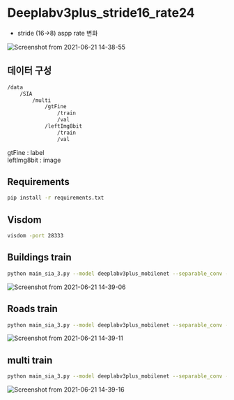 # Deeplabv3plus_stride16_rate24

* stride (16->8)  aspp rate 변화

![Screenshot from 2021-06-21 14-38-55](https://user-images.githubusercontent.com/76798025/122712222-88fed580-d29e-11eb-9313-b602d8708968.png)


## 데이터 구성
```txt
/data
	/SIA
		/multi
			/gtFine
				/train
				/val
			/leftImg8bit
				/train
				/val
```

gtFine : label<br>
leftImg8bit : image


## Requirements
```bash
pip install -r requirements.txt
```

## Visdom

```bash
visdom -port 28333
```

## Buildings train

```bash
python main_sia_3.py --model deeplabv3plus_mobilenet --separable_conv --dataset satellites --enable_vis --vis_port 28333 --gpu_id 0  --lr 0.1  --crop_size 512 --batch_size 8 --output_stride 8 --data_root ./datasets/data/SIA/buildings
```

![Screenshot from 2021-06-21 14-39-06](https://user-images.githubusercontent.com/76798025/122712227-8ac89900-d29e-11eb-8bc5-6f7bc7ce197c.png)

## Roads train

```bash
python main_sia_3.py --model deeplabv3plus_mobilenet --separable_conv --dataset satellites --enable_vis --vis_port 28333 --gpu_id 0  --lr 0.1  --crop_size 512 --batch_size 8 --output_stride 8 --data_root ./datasets/data/SIA/roads
```


![Screenshot from 2021-06-21 14-39-11](https://user-images.githubusercontent.com/76798025/122712233-8e5c2000-d29e-11eb-8220-aeed9ddca0c9.png)

## multi train

```bash
python main_sia_3.py --model deeplabv3plus_mobilenet --separable_conv --dataset satellites_multi --enable_vis --vis_port 28333 --gpu_id 0  --lr 0.1  --crop_size 512 --batch_size 8 --output_stride 8 --data_root ./datasets/data/SIA/multi
```

![Screenshot from 2021-06-21 14-39-16](https://user-images.githubusercontent.com/76798025/122712238-9025e380-d29e-11eb-8a23-03db805d73e4.png)
